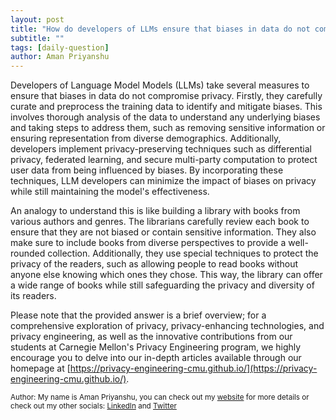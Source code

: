 ```yaml
---
layout: post
title: "How do developers of LLMs ensure that biases in data do not compromise privacy?"
subtitle: ""
tags: [daily-question]
author: Aman Priyanshu
---
```


Developers of Language Model Models (LLMs) take several measures to ensure that biases in data do not compromise privacy. Firstly, they carefully curate and preprocess the training data to identify and mitigate biases. This involves thorough analysis of the data to understand any underlying biases and taking steps to address them, such as removing sensitive information or ensuring representation from diverse demographics. Additionally, developers implement privacy-preserving techniques such as differential privacy, federated learning, and secure multi-party computation to protect user data from being influenced by biases. By incorporating these techniques, LLM developers can minimize the impact of biases on privacy while still maintaining the model's effectiveness.

An analogy to understand this is like building a library with books from various authors and genres. The librarians carefully review each book to ensure that they are not biased or contain sensitive information. They also make sure to include books from diverse perspectives to provide a well-rounded collection. Additionally, they use special techniques to protect the privacy of the readers, such as allowing people to read books without anyone else knowing which ones they chose. This way, the library can offer a wide range of books while still safeguarding the privacy and diversity of its readers.

Please note that the provided answer is a brief overview; for a comprehensive exploration of privacy, privacy-enhancing technologies, and privacy engineering, as well as the innovative contributions from our students at Carnegie Mellon's Privacy Engineering program, we highly encourage you to delve into our in-depth articles available through our homepage at [https://privacy-engineering-cmu.github.io/](https://privacy-engineering-cmu.github.io/).

<small>Author: My name is Aman Priyanshu, you can check out my [website](https://amanpriyanshu.github.io/) for more details or check out my other socials: [LinkedIn](https://www.linkedin.com/in/aman-priyanshu/) and [Twitter](https://twitter.com/AmanPriyanshu6)</small>
